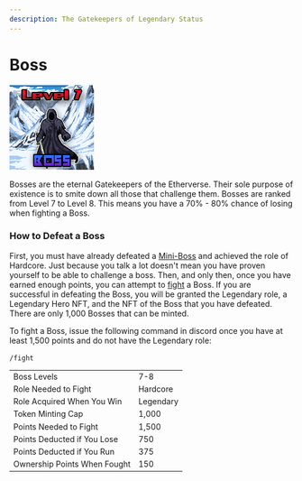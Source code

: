 ```yaml
---
description: The Gatekeepers of Legendary Status
---
```


# Boss

![Boss #326](../../.gitbook/assets/326.png)

Bosses are the eternal Gatekeepers of the Etherverse. Their sole purpose of existence is to smite down all those that challenge them. Bosses are ranked from Level 7 to Level 8. This means you have a 70% - 80% chance of losing when fighting a Boss.

### How to Defeat a Boss

First, you must have already defeated a [Mini-Boss](mini-boss.md) and achieved the role of Hardcore. Just because you talk a lot doesn't mean you have proven yourself to be able to challenge a boss. Then, and only then, once you have earned enough points, you can attempt to [fight](../../gameplay/fighting.md) a Boss. If you are successful in defeating the Boss, you will be granted the Legendary role, a Legendary Hero NFT, and the NFT of the Boss that you have defeated. There are only 1,000 Bosses that can be minted.&#x20;

To fight a Boss, issue the following command in discord once you have at least 1,500 points and do not have the Legendary role:

```
/fight
```

|                              |           |
| ---------------------------- | --------- |
| Boss Levels                  | 7-8       |
| Role Needed to Fight         | Hardcore  |
| Role Acquired When You Win   | Legendary |
| Token Minting Cap            | 1,000     |
| Points Needed to Fight       | 1,500     |
| Points Deducted if You Lose  | 750       |
| Points Deducted if You Run   | 375       |
| Ownership Points When Fought | 150       |

